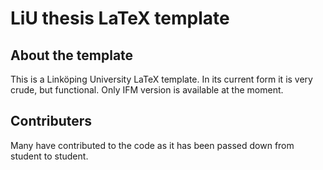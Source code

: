 # LiU thesis LaTeX template

## About the template
This is a Linköping University LaTeX template. In its current form it is very crude, but functional. Only IFM version is available at the moment.

## Contributers
Many have contributed to the code as it has been passed down from student to student. 
